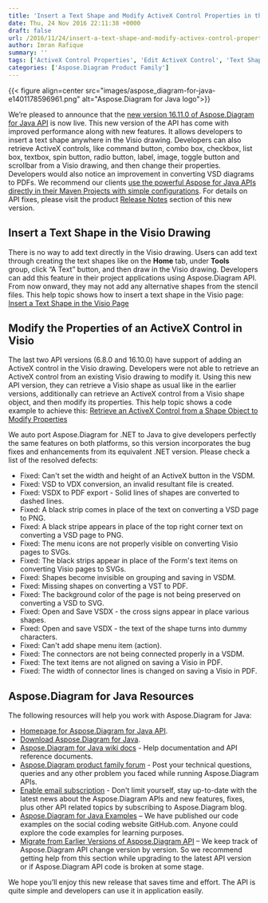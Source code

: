 ```yaml
---
title: 'Insert a Text Shape and Modify ActiveX Control Properties in the Visio Drawing using Aspose.Diagram for Java 16.11.0'
date: Thu, 24 Nov 2016 22:11:38 +0000
draft: false
url: /2016/11/24/insert-a-text-shape-and-modify-activex-control-properties-in-the-visio-drawing-using-aspose.diagram-for-java-16.11.0/
author: Imran Rafique
summary: ''
tags: ['ActiveX Control Properties', 'Edit ActiveX Control', 'Text Shape', 'Visio ActiveX Control']
categories: ['Aspose.Diagram Product Family']
---
```




{{< figure align=center src="images/aspose_diagram-for-java-e1401178596961.png" alt="Aspose.Diagram for Java logo">}}


We’re pleased to announce that the [new version 16.11.0 of Aspose.Diagram for Java API][1] is now live. This new version of the API has come with improved performance along with new features. It allows developers to insert a text shape anywhere in the Visio drawing. Developers can also retrieve ActiveX controls, like command button, combo box, checkbox, list box, textbox, spin button, radio button, label, image, toggle button and scrollbar from a Visio drawing, and then change their properties. Developers would also notice an improvement in converting VSD diagrams to PDFs. We recommend our clients [use the powerful Aspose for Java APIs directly in their Maven Projects with simple configurations][2]. For details on API fixes, please visit the product [Release Notes][3] section of this new version.

## Insert a Text Shape in the Visio Drawing

There is no way to add text directly in the Visio drawing. Users can add text through creating the text shapes like on the **Home** tab, under **Tools** group, click “A Text” button, and then draw in the Visio drawing. Developers can add this feature in their project applications using Aspose.Diagram API. From now onward, they may not add any alternative shapes from the stencil files. This help topic shows how to insert a text shape in the Visio page: [Insert a Text Shape in the Visio Page][4]

## Modify the Properties of an ActiveX Control in Visio

The last two API versions (6.8.0 and 16.10.0) have support of adding an ActiveX control in the Visio drawing. Developers were not able to retrieve an ActiveX control from an existing Visio drawing to modify it. Using this new API version, they can retrieve a Visio shape as usual like in the earlier versions, additionally can retrieve an ActiveX control from a Visio shape object, and then modify its properties. This help topic shows a code example to achieve this: [Retrieve an ActiveX Control from a Shape Object to Modify Properties][5]

We auto port Aspose.Diagram for .NET to Java to give developers perfectly the same features on both platforms, so this version incorporates the bug fixes and enhancements from its equivalent .NET version. Please check a list of the resolved defects:

*   Fixed: Can't set the width and height of an ActiveX button in the VSDM.
*   Fixed: VSD to VDX conversion, an invalid resultant file is created.
*   Fixed: VSDX to PDF export - Solid lines of shapes are converted to dashed lines.
*   Fixed: A black strip comes in place of the text on converting a VSD page to PNG.
*   Fixed: A black stripe appears in place of the top right corner text on converting a VSD page to PNG.
*   Fixed: The menu icons are not properly visible on converting Visio pages to SVGs.
*   Fixed: The black strips appear in place of the Form's text items on converting Visio pages to SVGs.
*   Fixed: Shapes become invisible on grouping and saving in VSDM.
*   Fixed: Missing shapes on converting a VST to PDF.
*   Fixed: The background color of the page is not being preserved on converting a VSD to SVG.
*   Fixed: Open and Save VSDX - the cross signs appear in place various shapes.
*   Fixed: Open and save VSDX - the text of the shape turns into dummy characters.
*   Fixed: Can't add shape menu item (action).
*   Fixed: The connectors are not being connected properly in a VSDM.
*   Fixed: The text items are not aligned on saving a Visio in PDF.
*   Fixed: The width of connector lines is changed on saving a Visio in PDF.

## Aspose.Diagram for Java Resources

The following resources will help you work with Aspose.Diagram for Java:

*   [Homepage for Aspose.Diagram for Java API][6].
*   [Download Aspose.Diagram for Java][7].
*   [Aspose.Diagram for Java wiki docs][8] - Help documentation and API reference documents.
*   [Aspose.Diagram product family forum][9] - Post your technical questions, queries and any other problem you faced while running Aspose.Diagram APIs.
*   [Enable email subscription][10] - Don't limit yourself, stay up-to-date with the latest news about the Aspose.Diagram APIs and new features, fixes, plus other API related topics by subscribing to Aspose.Diagram blog.
*   [Aspose.Diagram for Java Examples][11] – We have published our code examples on the social coding website GitHub.com. Anyone could explore the code examples for learning purposes.
*   [Migrate from Earlier Versions of Aspose.Diagram API][12] – We keep track of Aspose.Diagram API change version by version. So we recommend getting help from this section while upgrading to the latest API version or if Aspose.Diagram API code is broken at some stage.

We hope you’ll enjoy this new release that saves time and effort. The API is quite simple and developers can use it in application easily.




[1]: http://downloads.aspose.com/diagram/java/new-releases/aspose.diagram-for-java-16.11.0/
[2]: https://blog.aspose.com/2014/08/12/aspose-for-maven-aspose-cloud-maven-repository/
[3]: http://docs.aspose.com/display/diagramjava/Aspose.Diagram+for+Java+16.11.0+Release+Notes
[4]: http://docs.aspose.com/display/diagramjava/Working+with+Text#WorkingwithText-InsertaTextShapeintheVisioPage
[5]: http://docs.aspose.com/display/diagramjava/Retrieve+an+ActiveX+Control+from+a+Shape+Object+to+Modify+Properties
[6]: http://www.aspose.com/products/diagram/java
[7]: http://downloads.aspose.com/diagram/java
[8]: http://docs.aspose.com/display/diagramjava/Home
[9]: http://forum.aspose.com
[10]: https://blog.aspose.com/category/aspose-products/aspose-diagram-product-family/
[11]: https://github.com/asposediagram/Aspose_Diagram_Java
[12]: http://docs.aspose.com/display/diagramjava/Migrating+from+Earlier+Versions+of+Aspose.Diagram+for+Java




